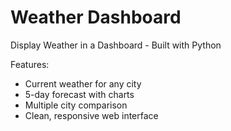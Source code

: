 # Weather Dashboard
Display Weather in a Dashboard - Built with Python

Features:
- Current weather for any city
- 5-day forecast with charts
- Multiple city comparison
- Clean, responsive web interface
